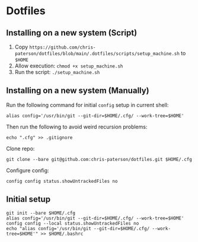 # Dotfiles

## Installing on a new system (Script)

1. Copy `https://github.com/chris-paterson/dotfiles/blob/main/.dotfiles/scripts/setup_machine.sh` to `$HOME`
2. Allow execution: `chmod +x setup_machine.sh`
3. Run the script: `./setup_machine.sh`

## Installing on a new system (Manually)

Run the following command for initial `config` setup in current shell:

```
alias config='/usr/bin/git --git-dir=$HOME/.cfg/ --work-tree=$HOME'
```

Then run the following to avoid weird recursion problems:

```
echo ".cfg" >> .gitignore
```

Clone repo:

```
git clone --bare git@github.com:chris-paterson/dotfiles.git $HOME/.cfg
```

Configure config:

```
config config status.showUntrackedFiles no
```


## Initial setup

```
git init --bare $HOME/.cfg
alias config='/usr/bin/git --git-dir=$HOME/.cfg/ --work-tree=$HOME'
config config --local status.showUntrackedFiles no
echo "alias config='/usr/bin/git --git-dir=$HOME/.cfg/ --work-tree=$HOME'" >> $HOME/.bashrc
```
